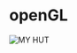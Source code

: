 # openGL

![MY HUT](https://github.com/Ursulinastarry/openGL/assets/134439319/2fe0d86b-e69e-47c6-a117-94124810e71d)
